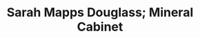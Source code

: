 ---
pid: RS8
title: Sarah Mapps Douglass; Mineral Cabinet
location_transcription: Site of family home ? (Historically, mother was on Arch St.)
zipcode: '19103'
outside_phl: 
neighborhood: Rittenhouse Square,Avenue of The Arts,Logan Square,Fitler Square
age: '36'
age_range: 30-39
instagram: 
image_file_name: RS_8.jpg
proposal_transcription: Piggybacking on what //If They Should Ask// is doing - I love
  that Sarah Mapps Douglass is named on the pedestal - We have no image of her (that
  I know of) but it would be cool to have her mineral cabinet (which she curated for
  the African American girls school she ran in the 1830s) as a monument, to teach
  about abolition, women in science, gender, etc. - she is an amazing historical figure
  involved in so many interesting Philadelphia activities and orgs - the Female Literary
  Society, PFASS, Gilbert Lyceum, etc. -  more people should learn about her - and
  I think there is a real opportunity to use her life as a gateway for engaging in
  all kinds of pedagogical lessons.
topic: African Americans,Education,History,Women
topic_summary: 0, 0, 0, 0
type: Other No Form
keywords_other: 
credit: Jessica Linker
image_labels: 
twitter: 
facebook: 
permalink: "/monuments/rs8/"
layout: item-page
---